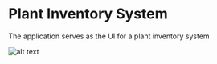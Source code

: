 # Plant Inventory System

The application serves as the UI for a plant inventory system

![alt text](https://github.com/jushita/plant-inventory-system-ui/issues/1)



